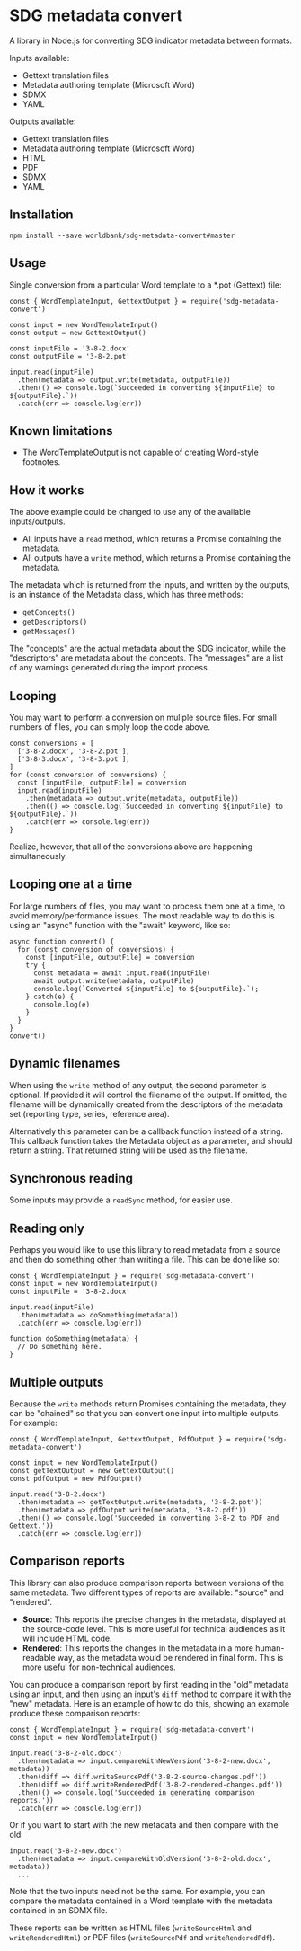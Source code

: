 # SDG metadata convert

A library in Node.js for converting SDG indicator metadata between formats.

Inputs available:

* Gettext translation files
* Metadata authoring template (Microsoft Word)
* SDMX
* YAML

Outputs available:

* Gettext translation files
* Metadata authoring template (Microsoft Word)
* HTML
* PDF
* SDMX
* YAML

## Installation

```
npm install --save worldbank/sdg-metadata-convert#master
```

## Usage

Single conversion from a particular Word template to a *.pot (Gettext) file:

```
const { WordTemplateInput, GettextOutput } = require('sdg-metadata-convert')

const input = new WordTemplateInput()
const output = new GettextOutput()

const inputFile = '3-8-2.docx'
const outputFile = '3-8-2.pot'

input.read(inputFile)
  .then(metadata => output.write(metadata, outputFile))
  .then(() => console.log(`Succeeded in converting ${inputFile} to ${outputFile}.`))
  .catch(err => console.log(err))
```

## Known limitations

* The WordTemplateOutput is not capable of creating Word-style footnotes.

## How it works

The above example could be changed to use any of the available inputs/outputs.

* All inputs have a `read` method, which returns a Promise containing the metadata.
* All outputs have a `write` method, which returns a Promise containing the metadata.

The metadata which is returned from the inputs, and written by the outputs, is an instance of the Metadata class, which has three methods:

* `getConcepts()`
* `getDescriptors()`
* `getMessages()`

The "concepts" are the actual metadata about the SDG indicator, while the "descriptors" are metadata about the concepts. The "messages" are a list of any warnings generated during the import process.

## Looping

You may want to perform a conversion on muliple source files. For small numbers of files, you can simply loop the code above.

```
const conversions = [
  ['3-8-2.docx', '3-8-2.pot'],
  ['3-8-3.docx', '3-8-3.pot'],
]
for (const conversion of conversions) {
  const [inputFile, outputFile] = conversion
  input.read(inputFile)
    .then(metadata => output.write(metadata, outputFile))
    .then(() => console.log(`Succeeded in converting ${inputFile} to ${outputFile}.`))
    .catch(err => console.log(err))
}
```

Realize, however, that all of the conversions above are happening simultaneously.

## Looping one at a time

For large numbers of files, you may want to process them one at a time, to avoid memory/performance issues. The most readable way to do this is using an "async" function with the "await" keyword, like so:

```
async function convert() {
  for (const conversion of conversions) {
    const [inputFile, outputFile] = conversion
    try {
      const metadata = await input.read(inputFile)
      await output.write(metadata, outputFile)
      console.log(`Converted ${inputFile} to ${outputFile}.`);
    } catch(e) {
      console.log(e)
    }
  }
}
convert()
```

## Dynamic filenames

When using the `write` method of any output, the second parameter is optional. If provided it will control the filename of the output. If omitted, the filename will be dynamically created from the descriptors of the metadata set (reporting type, series, reference area).

Alternatively this parameter can be a callback function instead of a string. This callback function takes the Metadata object as a parameter, and should return a string. That returned string will be used as the filename.

## Synchronous reading

Some inputs may provide a `readSync` method, for easier use.

## Reading only

Perhaps you would like to use this library to read metadata from a source and then do something other than writing a file. This can be done like so:

```
const { WordTemplateInput } = require('sdg-metadata-convert')
const input = new WordTemplateInput()
const inputFile = '3-8-2.docx'

input.read(inputFile)
  .then(metadata => doSomething(metadata))
  .catch(err => console.log(err))

function doSomething(metadata) {
  // Do something here.
}
```

## Multiple outputs

Because the `write` methods return Promises containing the metadata, they can be "chained" so that you can convert one input into multiple outputs. For example:

```
const { WordTemplateInput, GettextOutput, PdfOutput } = require('sdg-metadata-convert')

const input = new WordTemplateInput()
const getTextOutput = new GettextOutput()
const pdfOutput = new PdfOutput()

input.read('3-8-2.docx')
  .then(metadata => getTextOutput.write(metadata, '3-8-2.pot'))
  .then(metadata => pdfOutput.write(metadata, '3-8-2.pdf'))
  .then(() => console.log('Succeeded in converting 3-8-2 to PDF and Gettext.'))
  .catch(err => console.log(err))
```

## Comparison reports

This library can also produce comparison reports between versions of the same metadata. Two different types of reports are available: "source" and "rendered".

* **Source**: This reports the precise changes in the metadata, displayed at the source-code level. This is more useful for technical audiences as it will include HTML code.
* **Rendered**: This reports the changes in the metadata in a more human-readable way, as the metadata would be rendered in final form. This is more useful for non-technical audiences.

You can produce a comparison report by first reading in the "old" metadata using an input, and then using an input's `diff` method to compare it with the "new" metadata. Here is an example of how to do this, showing an example produce these comparison reports:

```
const { WordTemplateInput } = require('sdg-metadata-convert')
const input = new WordTemplateInput()

input.read('3-8-2-old.docx')
  .then(metadata => input.compareWithNewVersion('3-8-2-new.docx', metadata))
  .then(diff => diff.writeSourcePdf('3-8-2-source-changes.pdf'))
  .then(diff => diff.writeRenderedPdf('3-8-2-rendered-changes.pdf'))
  .then(() => console.log('Succeeded in generating comparison reports.'))
  .catch(err => console.log(err))
```

Or if you want to start with the new metadata and then compare with the old:

```
input.read('3-8-2-new.docx')
  .then(metadata => input.compareWithOldVersion('3-8-2-old.docx', metadata))
  ...
```

Note that the two inputs need not be the same. For example, you can compare the metadata contained in a Word template with the metadata contained in an SDMX file.

These reports can be written as HTML files (`writeSourceHtml` and `writeRenderedHtml`) or PDF files (`writeSourcePdf` and `writeRenderedPdf`).
